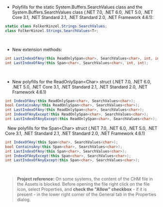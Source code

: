 ﻿

- Polyfills for the static System.Buffers.SearchValues class and the System.Buffers.SearchValues<char> class (.NET 7.0, .NET 6.0, .NET 5.0, .NET Core 3.1, .NET Standard 2.1, .NET Standard 2.0, .NET Framework 4.6.1):
```csharp
static class FolkerKinzel.Strings.SearchValues;
class FolkerKinzel.Strings.SearchValues<T>;
```
&nbsp;
- New extension methods:
```csharp
int LastIndexOfAny(this ReadOnlySpan<char>, SearchValues<char>, int, int);
int LastIndexOfAny(this Span<char>, SearchValues<char>, int, int);
```
&nbsp;
- New polyfills for the ReadOnlySpan&lt;Char&gt; struct (.NET 7.0, .NET 6.0, .NET 5.0, .NET Core 3.1, .NET Standard 2.1, .NET Standard 2.0, .NET Framework 4.6.1)
```csharp
int IndexOfAny(this ReadOnlySpan<char>, SearchValues<char>);
bool ContainsAny(this ReadOnlySpan<char>, SearchValues<char>);
int LastIndexOfAny(this ReadOnlySpan<char>, SearchValues<char>);
int IndexOfAnyExcept(this ReadOnlySpan<char>, SearchValues<char>);
int LastIndexOfAnyExcept(this ReadOnlySpan<char>, SearchValues<char>);
```
&nbsp;
New polyfills for the Span&lt;Char&gt; struct (.NET 7.0, .NET 6.0, .NET 5.0, .NET Core 3.1, .NET Standard 2.1, .NET Standard 2.0, .NET Framework 4.6.1)
```csharp
int IndexOfAny(this Span<char>, SearchValues<char>);
bool ContainsAny(this Span<char>, SearchValues<char>);
int LastIndexOfAny(this Span<char>, SearchValues<char>);
int IndexOfAnyExcept(this Span<char>, SearchValues<char>);
int LastIndexOfAnyExcept(this Span<char>, SearchValues<char>);
```
&nbsp;
> **Project reference:** On some systems, the content of the CHM file in the Assets is blocked. Before opening the file right click on the file icon, select Properties, and **check the "Allow" checkbox** - if it is present - in the lower right corner of the General tab in the Properties dialog.